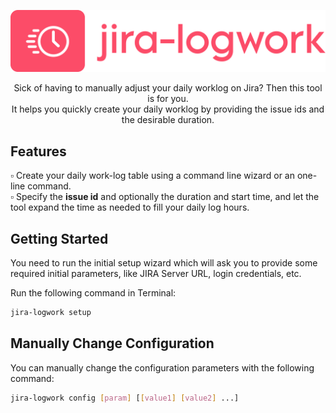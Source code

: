 <p align="center">
	<img width="600px" src="https://raw.githubusercontent.com/billp/jira-logwork/master/jira-logwork-logo.svg">
</p>
<p align="center">
Sick of having to manually adjust your daily worklog on Jira? Then this tool is for you. <br />
It helps you quickly create your daily worklog by providing the issue ids and the desirable duration.
</p>

## Features

▫️ Create your daily work-log table using a command line wizard or an one-line command. <br />
▫️ Specify the **issue id** and optionally the duration and start time, and let the tool expand the time as needed to fill your daily log hours.


 ## Getting Started
You need to run the initial setup wizard which will ask you to provide some required initial parameters, like JIRA Server URL, login credentials, etc.

Run the following command in Terminal:
```bash
jira-logwork setup
```

## Manually Change Configuration
You can manually change the configuration parameters with the following command:

```bash
jira-logwork config [param] [[value1] [value2] ...]
```
